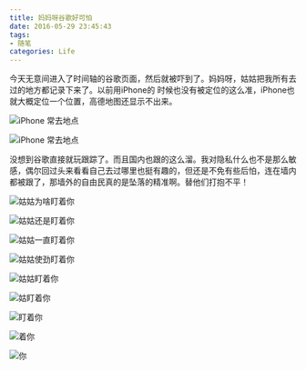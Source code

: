 ```yaml
---
title: 妈妈呀谷歌好可怕
date: 2016-05-29 23:45:43
tags:
- 随笔
categories: Life
---
```


今天无意间进入了时间轴的谷歌页面，然后就被吓到了。妈妈呀，姑姑把我所有去过的地方都记录下来了。以前用iPhone的 时候也没有被定位的这么准，iPhone也就大概定位一个位置，高德地图还显示不出来。

![](http://i.imgur.com/Y2EZzH1.png "iPhone 常去地点")

![](http://i.imgur.com/mtTUPjX.png "iPhone 常去地点")

没想到谷歌直接就玩跟踪了。而且国内也跟的这么溜。我对隐私什么也不是那么敏感，偶尔回过头来看看自己去过哪里也挺有趣的，但还是不免有些后怕，连在墙内都被跟了，那墙外的自由民真的是坠落的精准啊。替他们打抱不平！

<!--more-->

![](http://i.imgur.com/d1idGPu.png "姑姑为啥盯着你")

![](http://i.imgur.com/gOPB6AW.png "姑姑还是盯着你")

![](http://i.imgur.com/rYzxfzO.png "姑姑一直盯着你")

![](http://i.imgur.com/3EyUPdx.png "姑姑使劲盯着你")

![](http://i.imgur.com/kWVxhIt.png "姑姑盯着你")

![](http://i.imgur.com/IFBfZTm.png "姑盯着你")

![](http://i.imgur.com/boel4iA.png "盯着你")

![](http://i.imgur.com/H2mNJHS.png "着你")

![](http://i.imgur.com/17EkRYH.png "你")
